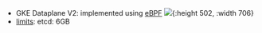 - GKE Dataplane V2: implemented using [eBPF](https://ebpf.io/what-is-ebpf/)
  ![](https://cloud.google.com/static/kubernetes-engine/images/dataplanev2.svg){:height 502, :width 706}
- [limits](https://cloud.google.com/kubernetes-engine/docs/concepts/planning-large-clusters#limits-best-practices-large-scale-clusters):
  etcd: 6GB